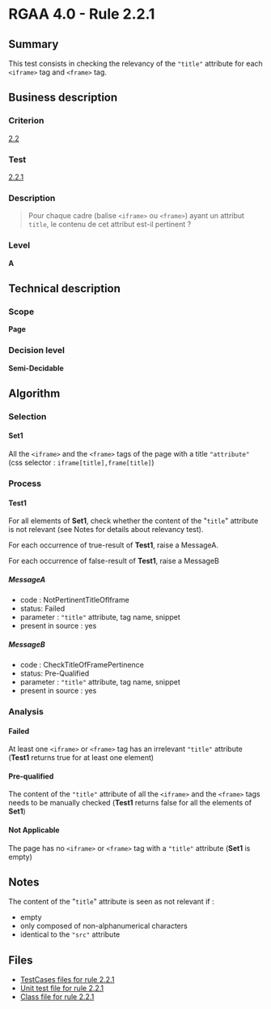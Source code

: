 # RGAA 4.0 - Rule 2.2.1

## Summary

This test consists in checking the relevancy of the `"title"` attribute 
for each `<iframe>` tag and  `<frame>` tag.

## Business description

### Criterion

[2.2](https://www.numerique.gouv.fr/publications/rgaa-accessibilite/methode/criteres/#crit-2-2)

### Test

[2.2.1](https://www.numerique.gouv.fr/publications/rgaa-accessibilite/methode/criteres/#test-2-2-1)

### Description

> Pour chaque cadre (balise `<iframe>` ou `<frame>`) ayant un attribut `title`, le contenu de cet attribut est-il pertinent ?

### Level

**A**


## Technical description

### Scope

**Page**

### Decision level

**Semi-Decidable**

## Algorithm

### Selection

#### Set1

All the `<iframe>`  and the `<frame>` tags of the page with 
a title `"attribute"` (css selector : `iframe[title],frame[title]`)

### Process

#### Test1

For all elements of **Set1**, check whether the content of the "`title`" attribute is not relevant (see Notes for details about relevancy test). 

For each occurrence of true-result of **Test1**, raise a MessageA.

For each occurrence of false-result of **Test1**, raise a MessageB

##### MessageA

-   code : NotPertinentTitleOfIframe
-   status: Failed
-   parameter : `"title"` attribute, tag name, snippet
-   present in source : yes

##### MessageB

-   code : CheckTitleOfFramePertinence
-   status: Pre-Qualified
-   parameter : `"title"` attribute, tag name, snippet
-   present in source : yes

### Analysis

#### Failed

At least one `<iframe>` or `<frame>` tag has an irrelevant `"title"` attribute (**Test1** returns true for at least one element)

#### Pre-qualified

The content of the `"title"` attribute of all the `<iframe>`  and the `<frame>` tags needs to be manually checked (**Test1** returns false for all the elements of **Set1**) 

#### Not Applicable

The page has no `<iframe>` or `<frame>` tag with a `"title"` attribute (**Set1** is empty)

## Notes

The content of the "`title`" attribute is seen as not relevant if :

- empty
- only composed of non-alphanumerical characters
- identical to the `"src"` attribute




## Files

- [TestCases files for rule 2.2.1](https://gitlab.com/asqatasun/Asqatasun/-/tree/v5/rules/rules-rgaa4.0/src/test/resources/testcases/rgaa40/Rgaa40Rule020201/)
- [Unit test file for rule 2.2.1](https://gitlab.com/asqatasun/Asqatasun/-/blob/v5/rules/rules-rgaa4.0/src/test/java/org/asqatasun/rules/rgaa40/Rgaa40Rule020201Test.java)
- [Class file for rule 2.2.1](https://gitlab.com/asqatasun/Asqatasun/-/blob/v5/rules/rules-rgaa4.0/src/main/java/org/asqatasun/rules/rgaa40/Rgaa40Rule020201.java)


